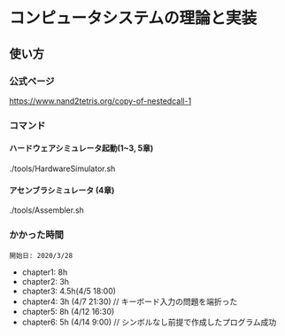 # コンピュータシステムの理論と実装

## 使い方
### 公式ページ
https://www.nand2tetris.org/copy-of-nestedcall-1

### コマンド
#### ハードウェアシミュレータ起動(1~3, 5章)
./tools/HardwareSimulator.sh

#### アセンブラシミュレータ (4章)
./tools/Assembler.sh 

### かかった時間
    開始日: 2020/3/28
 - chapter1: 8h
 - chapter2: 3h
 - chapter3: 4.5h(4/5 18:00)
 - chapter4: 3h (4/7 21:30)  // キーボード入力の問題を端折った
 - chapter5: 8h (4/12 16:30)
 - chapter6: 5h (4/14 9:00) // シンボルなし前提で作成したプログラム成功

